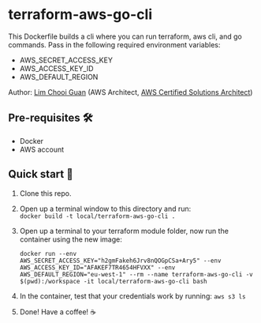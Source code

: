 # terraform-aws-go-cli

This Dockerfile builds a cli where you can run terraform, aws cli, and go commands.  Pass in the following required environment variables:
- AWS_SECRET_ACCESS_KEY
- AWS_ACCESS_KEY_ID
- AWS_DEFAULT_REGION

Author: [Lim Chooi Guan](https://www.linkedin.com/in/cgl88/) (AWS Architect, [AWS Certified Solutions Architect](https://www.credly.com/badges/c54918d6-6370-4099-afa8-122d6d4fa067))

## Pre-requisites 🛠
* Docker  
* AWS account

## Quick start 🍕
1. Clone this repo.
2. Open up a terminal window to this directory and run:  
   `docker build -t local/terraform-aws-go-cli .`
3. Open up a terminal to your terraform module folder, now run the container using the new image:

    `docker run --env AWS_SECRET_ACCESS_KEY="h2gmFakeh6Jrv8nQOGpCSa+Ary5" --env AWS_ACCESS_KEY_ID="AFAKEF7TR4654HFVXX" --env AWS_DEFAULT_REGION="eu-west-1" --rm --name terraform-aws-go-cli -v $(pwd):/workspace -it local/terraform-aws-go-cli bash`

4. In the container, test that your credentials work by running:
   `aws s3 ls`

5. Done! Have a coffee! ☕️
